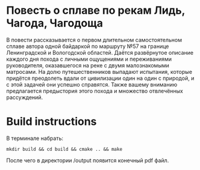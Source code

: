 # Повесть о сплаве по рекам Лидь, Чагода, Чагодоща

В повести рассказывается о первом длительном самостоятельном сплаве автора одной байдаркой по маршруту №57 на границе Ленинградской и Вологодской областей. Даётся развёрнутое описание каждого дня похода с личными ощущениями и переживаниями руководителя, оказавшегося на реке с двумя малознакомыми матросами. На долю путешественников выпадают испытания, которые придётся преодолеть вдали от цивилизации один на один с природой, и с этой задачей они успешно справятся. Также вашему вниманию предлагается предыстория этого похода и множество отвлечённых рассуждений.

# Build instructions

В терминале набрать:
```
mkdir build && cd build && cmake .. && make
```
После чего в директории /output появится конечный pdf файл.
